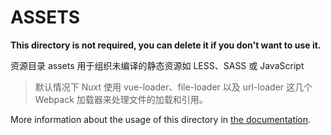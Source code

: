 # ASSETS

**This directory is not required, you can delete it if you don't want to use it.**

资源目录 assets 用于组织未编译的静态资源如 LESS、SASS 或 JavaScript

> 默认情况下 Nuxt 使用 vue-loader、file-loader 以及 url-loader 这几个 Webpack 加载器来处理文件的加载和引用。

More information about the usage of this directory in [the documentation](https://nuxtjs.org/guide/assets#webpacked).
